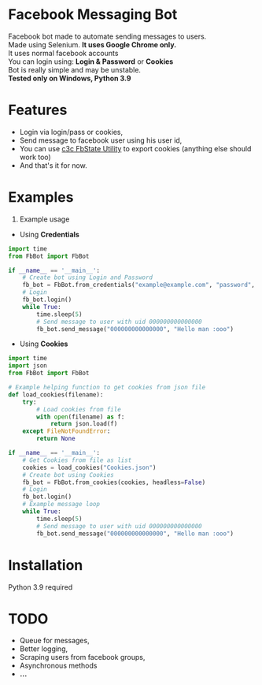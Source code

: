 # Facebook Messaging Bot
Facebook bot made to automate sending messages to users.\
Made using Selenium. **It uses Google Chrome only.**\
It uses normal facebook accounts\
You can login using: **Login & Password** or **Cookies**\
Bot is really simple and may be unstable.\
**Tested only on Windows, Python 3.9**
# Features
- Login via login/pass or cookies,
- Send message to facebook user using his user id,
- You can use [c3c FbState Utility]() to export cookies (anything else should work too)
- And that's it for now.

# Examples
1. Example usage

- Using **Credentials**
```python
import time
from FbBot import FbBot

if __name__ == '__main__':
    # Create bot using Login and Password
    fb_bot = FbBot.from_credentials("example@example.com", "password", headless=False)
    # Login
    fb_bot.login()
    while True:
        time.sleep(5)
        # Send message to user with uid 000000000000000
        fb_bot.send_message("000000000000000", "Hello man :ooo")
```
- Using **Cookies**
```python
import time
import json
from FbBot import FbBot

# Example helping function to get cookies from json file
def load_cookies(filename):
    try:
        # Load cookies from file
        with open(filename) as f:
            return json.load(f)
    except FileNotFoundError:
        return None

if __name__ == '__main__':
    # Get Cookies from file as list
    cookies = load_cookies("Cookies.json")
    # Create bot using Cookies
    fb_bot = FbBot.from_cookies(cookies, headless=False)
    # Login
    fb_bot.login()
    # Example message loop
    while True:
        time.sleep(5)
        # Send message to user with uid 000000000000000
        fb_bot.send_message("000000000000000", "Hello man :ooo")
```
# Installation
Python 3.9 required
# TODO
- Queue for messages,
- Better logging,
- Scraping users from facebook groups,
- Asynchronous methods
- **...**